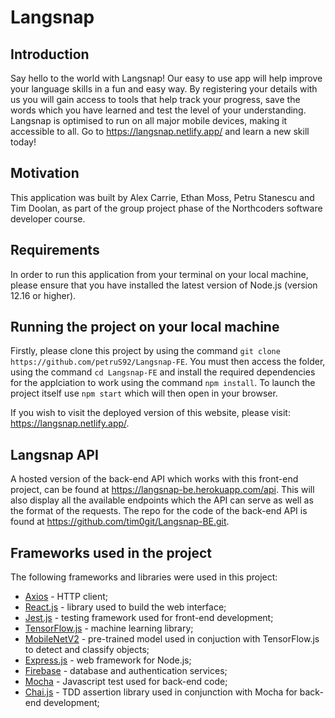 # Langsnap

## Introduction

Say hello to the world with Langsnap! Our easy to use app will help improve your language skills in a fun and easy way. By registering your details with us you will gain access to tools that help track your progress, save the words which you have learned and test the level of your understanding. Langsnap is optimised to run on all major mobile devices, making it accessible to all. Go to https://langsnap.netlify.app/ and learn a new skill today!

## Motivation

This application was built by Alex Carrie, Ethan Moss, Petru Stanescu and Tim Doolan, as part of the group project phase of the Northcoders software developer course.

## Requirements

In order to run this application from your terminal on your local machine, please ensure that you have installed the latest version of Node.js (version 12.16 or higher).

## Running the project on your local machine

Firstly, please clone this project by using the command `git clone https://github.com/petruS92/Langsnap-FE`. You must then access the folder, using the command `cd Langsnap-FE` and install the required dependencies for the applciation to work using the command `npm install`. To launch the project itself use `npm start` which will then open in your browser.

If you wish to visit the deployed version of this website, please visit: https://langsnap.netlify.app/.

## Langsnap API

A hosted version of the back-end API which works with this front-end project, can be found at https://langsnap-be.herokuapp.com/api. This will also display all the available endpoints which the API can serve as well as the format of the requests. The repo for the code of the back-end API is found at https://github.com/tim0git/Langsnap-BE.git.

## Frameworks used in the project

The following frameworks and libraries were used in this project:

- [Axios](https://www.npmjs.com/package/axios) - HTTP client;
- [React.js](https://reactjs.org/) - library used to build the web interface;
- [Jest.js](https://jestjs.io/) - testing framework used for front-end development;
- [TensorFlow.js](https://www.tensorflow.org/js) - machine learning library;
- [MobileNetV2](https://github.com/tensorflow/tfjs-models/tree/master/mobilenet) - pre-trained model used in conjuction with TensorFlow.js to detect and classify objects;
- [Express.js](https://expressjs.com/) - web framework for Node.js;
- [Firebase](https://firebase.google.com/) - database and authentication services;
- [Mocha](https://mochajs.org/) - Javascript test used for back-end code;
- [Chai.js](www.chaijs.com) - TDD assertion library used in conjunction with Mocha for back-end development;
